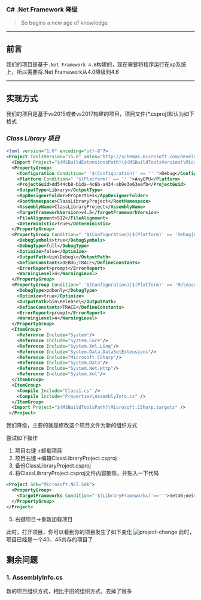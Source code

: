 ### C# .Net Framework 降级

> So begins a new age of knowledge

---

## 前言

  我们的项目是基于`.Net Framework 4.6`构建的，现在需要将程序运行在xp系统上，所以需要将.Net Framework从4.0降级到4.6

---

## 实现方式

  我们的项目是基于vs2015或者vs2017构建的项目，项目文件(*.csproj)默认为如下格式

### *Class Library 项目*

```xml
<?xml version="1.0" encoding="utf-8"?>
<Project ToolsVersion="15.0" xmlns="http://schemas.microsoft.com/developer/msbuild/2003">
  <Import Project="$(MSBuildExtensionsPath)\$(MSBuildToolsVersion)\Microsoft.Common.props" Condition="Exists('$(MSBuildExtensionsPath)\$(MSBuildToolsVersion)\Microsoft.Common.props')" />
  <PropertyGroup>
    <Configuration Condition=" '$(Configuration)' == '' ">Debug</Configuration>
    <Platform Condition=" '$(Platform)' == '' ">AnyCPU</Platform>
    <ProjectGuid>dd544cb8-b1da-4c6b-a434-ab9e3e63eefb</ProjectGuid>
    <OutputType>Library</OutputType>
    <AppDesignerFolder>Properties</AppDesignerFolder>
    <RootNamespace>ClassLibraryProject</RootNamespace>
    <AssemblyName>ClassLibraryProject</AssemblyName>
    <TargetFrameworkVersion>v4.6</TargetFrameworkVersion>
    <FileAlignment>512</FileAlignment>
    <Deterministic>true</Deterministic>
  </PropertyGroup>
  <PropertyGroup Condition=" '$(Configuration)|$(Platform)' == 'Debug|AnyCPU' ">
    <DebugSymbols>true</DebugSymbols>
    <DebugType>full</DebugType>
    <Optimize>false</Optimize>
    <OutputPath>bin\Debug\</OutputPath>
    <DefineConstants>DEBUG;TRACE</DefineConstants>
    <ErrorReport>prompt</ErrorReport>
    <WarningLevel>4</WarningLevel>
  </PropertyGroup>
  <PropertyGroup Condition=" '$(Configuration)|$(Platform)' == 'Release|AnyCPU' ">
    <DebugType>pdbonly</DebugType>
    <Optimize>true</Optimize>
    <OutputPath>bin\Release\</OutputPath>
    <DefineConstants>TRACE</DefineConstants>
    <ErrorReport>prompt</ErrorReport>
    <WarningLevel>4</WarningLevel>
  </PropertyGroup>
  <ItemGroup>
    <Reference Include="System"/>
    <Reference Include="System.Core"/>
    <Reference Include="System.Xml.Linq"/>
    <Reference Include="System.Data.DataSetExtensions"/>
    <Reference Include="Microsoft.CSharp"/>
    <Reference Include="System.Data"/>
    <Reference Include="System.Net.Http"/>
    <Reference Include="System.Xml"/>
  </ItemGroup>
  <ItemGroup>
    <Compile Include="Class1.cs" />
    <Compile Include="Properties\AssemblyInfo.cs" />
  </ItemGroup>
  <Import Project="$(MSBuildToolsPath)\Microsoft.CSharp.targets" />
 </Project>

```

我们降级，主要的就是修改这个项目文件为新的组织方式

尝试如下操作

1. 项目右键->卸载项目
2. 项目右键->编辑ClassLibraryProject.csproj
3. 备份ClassLibraryProject.csproj
4. 将ClassLibraryProject.csproj文件内容删除，并贴入一下代码
```xml
<Project Sdk="Microsoft.NET.Sdk">
  <PropertyGroup>
    <TargetFrameworks Condition="'$(LibraryFrameworks)'==''">net46;net40</TargetFrameworks>
  </PropertyGroup>
</Project>
```
5. 右键项目->重新加载项目

此时，打开项目，你可以看到你的项目发生了如下变化
![project-change](/c#/image1.png)
此时，项目已经是一个40、46共存的项目了

## 剩余问题

### 1. AssemblyInfo.cs

新的项目组织方式，相比于旧的组织方式，去掉了很多


